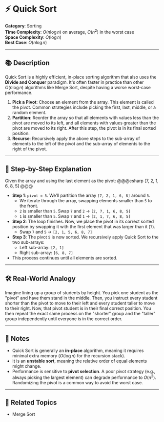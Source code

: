﻿# ⚡ Quick Sort

**Category**: Sorting  
**Time Complexity**: $O(n \log n)$ on average, $O(n^2)$ in the worst case  
**Space Complexity**: $O(\log n)$  
**Best Case**: $O(n \log n)$  

---

## 📚 Description

Quick Sort is a highly efficient, in-place sorting algorithm that also uses the **Divide and Conquer** paradigm. It's often faster in practice than other $O(n \log n)$ algorithms like Merge Sort, despite having a worse worst-case performance.

1.  **Pick a Pivot**: Choose an element from the array. This element is called the pivot. Common strategies include picking the first, last, middle, or a random element.
2.  **Partition**: Reorder the array so that all elements with values less than the pivot are moved to its left, and all elements with values greater than the pivot are moved to its right. After this step, the pivot is in its final sorted position.
3.  **Recurse**: Recursively apply the above steps to the sub-array of elements to the left of the pivot and the sub-array of elements to the right of the pivot.

---

## 🔁 Step-by-Step Explanation

Given the array and using the last element as the pivot:
@@@csharp
[7, 2, 1, 6, 8, 5]
@@@

-   **Step 1**: `pivot = 5`. We'll partition the array `[7, 2, 1, 6, 8]` around `5`.
    -   We iterate through the array, swapping elements smaller than `5` to the front.
    -   `2` is smaller than `5`. Swap `7` and `2` → `[2, 7, 1, 6, 8, 5]`
    -   `1` is smaller than `5`. Swap `7` and `1` → `[2, 1, 7, 6, 8, 5]`
-   **Step 2**: The loop finishes. Now, we place the pivot in its correct sorted position by swapping it with the first element that was larger than it (`7`).
    -   Swap `7` and `5` → `[2, 1, 5, 6, 8, 7]`
-   **Step 3**: The pivot `5` is now sorted. We recursively apply Quick Sort to the two sub-arrays:
    -   Left sub-array: `[2, 1]`
    -   Right sub-array: `[6, 8, 7]`
-   This process continues until all elements are sorted.

---

## 🛠 Real-World Analogy

Imagine lining up a group of students by height. You pick one student as the "pivot" and have them stand in the middle. Then, you instruct every student shorter than the pivot to move to their left and every student taller to move to their right. Now, that pivot student is in their final correct position. You then repeat the exact same process on the "shorter" group and the "taller" group independently until everyone is in the correct order.

---

## 📌 Notes

-   Quick Sort is generally an **in-place** algorithm, meaning it requires minimal extra memory ($O(\log n)$ for the recursion stack).
-   It is an **unstable sort**, meaning the relative order of equal elements might change.
-   Performance is sensitive to **pivot selection**. A poor pivot strategy (e.g., always picking the largest element) can degrade performance to $O(n^2)$. Randomizing the pivot is a common way to avoid the worst case.

---

## 🔗 Related Topics

-   Merge Sort
